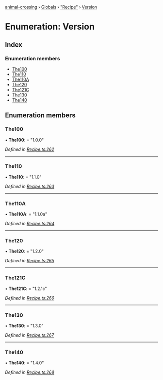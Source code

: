 [animal-crossing](../README.md) › [Globals](../globals.md) › ["Recipe"](../modules/_recipe_.md) › [Version](_recipe_.version.md)

# Enumeration: Version

## Index

### Enumeration members

* [The100](_recipe_.version.md#the100)
* [The110](_recipe_.version.md#the110)
* [The110A](_recipe_.version.md#the110a)
* [The120](_recipe_.version.md#the120)
* [The121C](_recipe_.version.md#the121c)
* [The130](_recipe_.version.md#the130)
* [The140](_recipe_.version.md#the140)

## Enumeration members

###  The100

• **The100**: = "1.0.0"

*Defined in [Recipe.ts:262](https://github.com/Norviah/animal-crossing/blob/ac736df/module/types/Recipe.ts#L262)*

___

###  The110

• **The110**: = "1.1.0"

*Defined in [Recipe.ts:263](https://github.com/Norviah/animal-crossing/blob/ac736df/module/types/Recipe.ts#L263)*

___

###  The110A

• **The110A**: = "1.1.0a"

*Defined in [Recipe.ts:264](https://github.com/Norviah/animal-crossing/blob/ac736df/module/types/Recipe.ts#L264)*

___

###  The120

• **The120**: = "1.2.0"

*Defined in [Recipe.ts:265](https://github.com/Norviah/animal-crossing/blob/ac736df/module/types/Recipe.ts#L265)*

___

###  The121C

• **The121C**: = "1.2.1c"

*Defined in [Recipe.ts:266](https://github.com/Norviah/animal-crossing/blob/ac736df/module/types/Recipe.ts#L266)*

___

###  The130

• **The130**: = "1.3.0"

*Defined in [Recipe.ts:267](https://github.com/Norviah/animal-crossing/blob/ac736df/module/types/Recipe.ts#L267)*

___

###  The140

• **The140**: = "1.4.0"

*Defined in [Recipe.ts:268](https://github.com/Norviah/animal-crossing/blob/ac736df/module/types/Recipe.ts#L268)*
